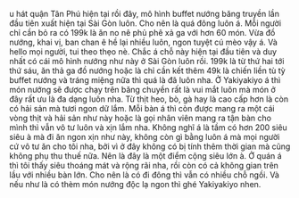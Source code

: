 u hát quận Tân Phú hiện tại rồi đây, mô hình buffet nướng băng truyền lần đầu tiên xuất hiện tại Sài Gòn luôn. Cho nên là quá đông luôn á. Mỗi người chỉ cần bỏ ra có 199k là ăn no nê phủ phê xả ga với hơn 60 món. Vừa đồ nướng, khai vị, ban chan ê hề lại nhiều luôn, ngon tuyệt cú mèo vậy á. Và hello mọi người, tui theo thẹo nè. Chắc á chỗ này hiện tại đầu tiên và duy nhất có cái mô hình nướng như này ở Sài Gòn luôn rồi. 199k là từ thứ hai tới thứ sáu, ăn thả ga đồ nướng hoặc là chỉ cần kết thêm 49k là chiến liền tù tỳ buffet nướng và tráng miệng nữa thì quá là đã luôn nha. Ở Yakiyakiyo á thì món nướng sẽ được chạy trên băng chuyền rất là vui mắt luôn mà món ở đây rất ưu là đa dạng luôn nha. Từ thịt heo, bò, gà hay là cao cấp hơn là còn có hải sản mà tươi ngon dữ lắm. Mỗi bàn á thì còn được mang ra một cái vòng thịt và hải sản như này hoặc là gọi nhân viên mang ra tận bàn cho mình thì vẫn vô tư luôn và xịn lắm nha. Không nghĩ á là tầm có hơn 200 siêu siêu à mà đi ăn ngon xịn như này, không còn gì bằng luôn á mà mọi người cứ vô tư ăn cho tôi nha, bởi vì ở đây không có bị tính thêm thời gian mà cũng không phụ thu thuế nữa. Nên là đây là một điểm cộng siêu lớn à. Ở quán á thì tôi thấy siêu thoáng mát và rộng rãi nha, rồi còn có cả không gian trên lầu với nhiều bàn lớn. Cho nên là có đi đông thì vẫn có nhiều chỗ ngồi. Và nếu như là có thèm món nướng độc lạ ngon thì ghé Yakiyakiyo nhen.